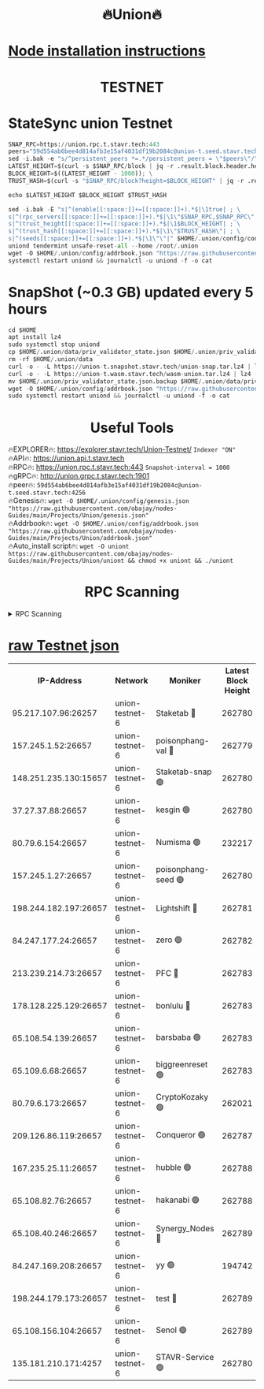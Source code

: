 <h1 align="center"> 🔥Union🔥</h1>

[Node installation instructions](https://github.com/obajay/nodes-Guides/tree/main/Projects/Union)
=

<h1 align="center"> TESTNET</h1>

# StateSync union Testnet
```python
SNAP_RPC=https://union.rpc.t.stavr.tech:443
peers="59d554ab6bee4d814afb3e15af4031df19b2084c@union-t.seed.stavr.tech:4256"
sed -i.bak -e "s/^persistent_peers *=.*/persistent_peers = \"$peers\"/" $HOME/.union/config/config.toml
LATEST_HEIGHT=$(curl -s $SNAP_RPC/block | jq -r .result.block.header.height); \
BLOCK_HEIGHT=$((LATEST_HEIGHT - 1000)); \
TRUST_HASH=$(curl -s "$SNAP_RPC/block?height=$BLOCK_HEIGHT" | jq -r .result.block_id.hash)

echo $LATEST_HEIGHT $BLOCK_HEIGHT $TRUST_HASH

sed -i.bak -E "s|^(enable[[:space:]]+=[[:space:]]+).*$|\1true| ; \
s|^(rpc_servers[[:space:]]+=[[:space:]]+).*$|\1\"$SNAP_RPC,$SNAP_RPC\"| ; \
s|^(trust_height[[:space:]]+=[[:space:]]+).*$|\1$BLOCK_HEIGHT| ; \
s|^(trust_hash[[:space:]]+=[[:space:]]+).*$|\1\"$TRUST_HASH\"| ; \
s|^(seeds[[:space:]]+=[[:space:]]+).*$|\1\"\"|" $HOME/.union/config/config.toml
uniond tendermint unsafe-reset-all --home /root/.union
wget -O $HOME/.union/config/addrbook.json "https://raw.githubusercontent.com/obajay/nodes-Guides/main/Projects/Union/addrbook.json"
systemctl restart uniond && journalctl -u uniond -f -o cat
```
# SnapShot (~0.3 GB) updated every 5 hours
```python
cd $HOME
apt install lz4
sudo systemctl stop uniond
cp $HOME/.union/data/priv_validator_state.json $HOME/.union/priv_validator_state.json.backup
rm -rf $HOME/.union/data
curl -o - -L https://union-t.snapshot.stavr.tech/union-snap.tar.lz4 | lz4 -c -d - | tar -x -C $HOME/.union --strip-components 2
curl -o - -L https://union-t.wasm.stavr.tech/wasm-union.tar.lz4 | lz4 -c -d - | tar -x -C $HOME/.union --strip-components 2
mv $HOME/.union/priv_validator_state.json.backup $HOME/.union/data/priv_validator_state.json
wget -O $HOME/.union/config/addrbook.json "https://raw.githubusercontent.com/obajay/nodes-Guides/main/Projects/Union/addrbook.json"
sudo systemctl restart uniond && journalctl -u uniond -f -o cat
```
 <h1 align="center"> Useful Tools</h1>
 
🔥EXPLORER🔥: https://explorer.stavr.tech/Union-Testnet/        `Indexer "ON"` \
🔥API🔥:      https://union.api.t.stavr.tech \
🔥RPC🔥:      https://union.rpc.t.stavr.tech:443              `Snapshot-interval = 1000` \
🔥gRPC🔥:     http://union.grpc.t.stavr.tech:1901 \
🔥peer🔥:     `59d554ab6bee4d814afb3e15af4031df19b2084c@union-t.seed.stavr.tech:4256` \
🔥Genesis🔥:     `wget -O $HOME/.union/config/genesis.json "https://raw.githubusercontent.com/obajay/nodes-Guides/main/Projects/Union/genesis.json"` \
🔥Addrbook🔥: ```wget -O $HOME/.union/config/addrbook.json "https://raw.githubusercontent.com/obajay/nodes-Guides/main/Projects/Union/addrbook.json"``` \
🔥Auto_install script🔥:  `wget -O uniont https://raw.githubusercontent.com/obajay/nodes-Guides/main/Projects/Union/uniont && chmod +x uniont && ./uniont`

<h1 align="center"> RPC Scanning</h1>

<details>
<summary>RPC Scanning</summary>

<h2 align="center"> We scan nodes in real time every 4 hours. And we provide the final result of RPC endpoints.
We cannot influence the operation of these nodes in any way. </h2>


```python
If Voting Power is higher than 0 --> then the Node is a validator of the network and may be subject to attack and be a potential threat to the chain.
```
```python
We marked such validators with a red symbol
```

</details>

[raw Testnet json](https://rpc-check.uniont.stavr.tech/uniont/rpc-uniont-result.json)
=



<table><tr><th>IP-Address</th><th>Network</th><th>Moniker</th><th>Latest Block Height</th><th>Earliest Block Height</th><th>Catching Up</th><th>Tx Index</th><th>Voting Power</th><th>Scan Time</th></tr><tr><td>95.217.107.96:26257</td><td>union-testnet-6</td><td>Staketab 🔴</td><td>262780</td><td>1</td><td>False</td><td>on</td><td>1000002</td><td>2024-03-02T00:06:32.683984700UTC</td></tr><tr><td>157.245.1.52:26657</td><td>union-testnet-6</td><td>poisonphang-val 🔴</td><td>262779</td><td>1</td><td>False</td><td>on</td><td>1000000</td><td>2024-03-02T00:06:33.293305323UTC</td></tr><tr><td>148.251.235.130:15657</td><td>union-testnet-6</td><td>Staketab-snap 🟢</td><td>262780</td><td>1</td><td>False</td><td>on</td><td>0</td><td>2024-03-02T00:06:33.854605131UTC</td></tr><tr><td>37.27.37.88:26657</td><td>union-testnet-6</td><td>kesgin 🟢</td><td>262780</td><td>1</td><td>False</td><td>on</td><td>0</td><td>2024-03-02T00:06:34.174375545UTC</td></tr><tr><td>80.79.6.154:26657</td><td>union-testnet-6</td><td>Numisma 🟢</td><td>232217</td><td>1</td><td>False</td><td>on</td><td>0</td><td>2024-03-02T00:06:38.626244639UTC</td></tr><tr><td>157.245.1.27:26657</td><td>union-testnet-6</td><td>poisonphang-seed 🟢</td><td>262780</td><td>1</td><td>False</td><td>on</td><td>0</td><td>2024-03-02T00:06:39.240513853UTC</td></tr><tr><td>198.244.182.197:26657</td><td>union-testnet-6</td><td>Lightshift 🔴</td><td>262781</td><td>1</td><td>False</td><td>on</td><td>1000000</td><td>2024-03-02T00:06:41.579256777UTC</td></tr><tr><td>84.247.177.24:26657</td><td>union-testnet-6</td><td>zero 🟢</td><td>262782</td><td>1</td><td>False</td><td>on</td><td>0</td><td>2024-03-02T00:06:50.277097583UTC</td></tr><tr><td>213.239.214.73:26657</td><td>union-testnet-6</td><td>PFC 🔴</td><td>262783</td><td>1</td><td>False</td><td>on</td><td>1000001</td><td>2024-03-02T00:06:54.606379938UTC</td></tr><tr><td>178.128.225.129:26657</td><td>union-testnet-6</td><td>bonlulu 🔴</td><td>262783</td><td>1</td><td>False</td><td>on</td><td>1000000</td><td>2024-03-02T00:06:55.267993694UTC</td></tr><tr><td>65.108.54.139:26657</td><td>union-testnet-6</td><td>barsbaba 🟢</td><td>262783</td><td>1</td><td>False</td><td>on</td><td>0</td><td>2024-03-02T00:06:55.593532339UTC</td></tr><tr><td>65.109.6.68:26657</td><td>union-testnet-6</td><td>biggreenreset 🟢</td><td>262783</td><td>1</td><td>False</td><td>on</td><td>0</td><td>2024-03-02T00:06:55.917616537UTC</td></tr><tr><td>80.79.6.173:26657</td><td>union-testnet-6</td><td>CryptoKozaky 🟢</td><td>262021</td><td>1</td><td>False</td><td>on</td><td>0</td><td>2024-03-02T00:06:58.483833559UTC</td></tr><tr><td>209.126.86.119:26657</td><td>union-testnet-6</td><td>Conqueror 🟢</td><td>262787</td><td>1</td><td>False</td><td>on</td><td>0</td><td>2024-03-02T00:07:17.487772838UTC</td></tr><tr><td>167.235.25.11:26657</td><td>union-testnet-6</td><td>hubble 🟢</td><td>262788</td><td>1</td><td>False</td><td>on</td><td>0</td><td>2024-03-02T00:07:21.812920889UTC</td></tr><tr><td>65.108.82.76:26657</td><td>union-testnet-6</td><td>hakanabi 🟢</td><td>262788</td><td>1</td><td>False</td><td>on</td><td>0</td><td>2024-03-02T00:07:22.147675150UTC</td></tr><tr><td>65.108.40.246:26657</td><td>union-testnet-6</td><td>Synergy_Nodes 🔴</td><td>262789</td><td>1</td><td>False</td><td>on</td><td>1000001</td><td>2024-03-02T00:07:28.574973151UTC</td></tr><tr><td>84.247.169.208:26657</td><td>union-testnet-6</td><td>yy 🟢</td><td>194742</td><td>1</td><td>False</td><td>on</td><td>0</td><td>2024-03-02T00:07:28.999775834UTC</td></tr><tr><td>198.244.179.173:26657</td><td>union-testnet-6</td><td>test 🔴</td><td>262789</td><td>1</td><td>False</td><td>on</td><td>1</td><td>2024-03-02T00:07:31.316896836UTC</td></tr><tr><td>65.108.156.104:26657</td><td>union-testnet-6</td><td>Senol 🟢</td><td>262789</td><td>1</td><td>False</td><td>on</td><td>0</td><td>2024-03-02T00:07:31.674387085UTC</td></tr><tr><td>135.181.210.171:4257</td><td>union-testnet-6</td><td>STAVR-Service 🟢</td><td>262780</td><td>261001</td><td>False</td><td>on</td><td>0</td><td>2024-03-02T00:06:33.627435477UTC</td></tr></table>
